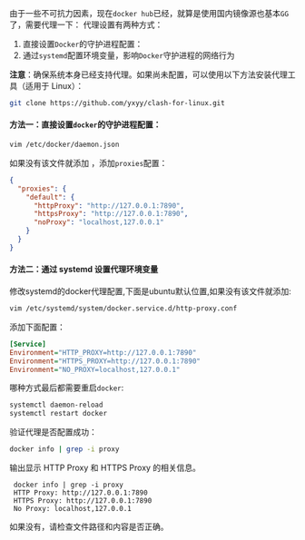 由于一些不可抗力因素，现在`docker hub`已经，就算是使用国内镜像源也基本`GG`了，需要代理一下：
代理设置有两种方式：
1. 直接设置`Docker`的守护进程配置：
2. 通过`systemd`配置环境变量，影响`Docker`守护进程的网络行为

**注意**：确保系统本身已经支持代理。如果尚未配置，可以使用以下方法安装代理工具（适用于 Linux）：
```bash
git clone https://github.com/yxyy/clash-for-linux.git 
```

#### 方法一：直接设置`docker`的守护进程配置：
```bash
vim /etc/docker/daemon.json
```
如果没有该文件就添加 ，添加`proxies`配置：
```json
{
  "proxies": {
    "default": {
      "httpProxy": "http://127.0.0.1:7890",
      "httpsProxy": "http://127.0.0.1:7890",
      "noProxy": "localhost,127.0.0.1"
    }
  }
}

```

#### 方法二：通过 systemd 设置代理环境变量

修改systemd的docker代理配置,下面是ubuntu默认位置,如果没有该文件就添加:
```bash
vim /etc/systemd/system/docker.service.d/http-proxy.conf
```
添加下面配置：
```ini
[Service]
Environment="HTTP_PROXY=http://127.0.0.1:7890"
Environment="HTTPS_PROXY=http://127.0.0.1:7890"
Environment="NO_PROXY=localhost,127.0.0.1"

```

哪种方式最后都需要重启`docker`:
```bash
systemctl daemon-reload
systemctl restart docker
```

验证代理是否配置成功：
```bash
docker info | grep -i proxy
```
输出显示 HTTP Proxy 和 HTTPS Proxy 的相关信息。

```
 docker info | grep -i proxy
 HTTP Proxy: http://127.0.0.1:7890
 HTTPS Proxy: http://127.0.0.1:7890
 No Proxy: localhost,127.0.0.1
```

如果没有，请检查文件路径和内容是否正确。